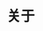 ---
layout: page
title: 关于
nav: true
nav_order: 999
dropdown: true
children: 
    - title: 我
      permalink: /cv/

    - title: divider
    - title: 储存库
      permalink: /repositories/

    - title: divider
    - title: 项目
      permalink: /projects/

---